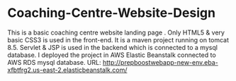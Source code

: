 # Coaching-Centre-Website-Design

This is a basic coaching centre website landing page .
Only HTML5 &  very basic CSS3 is used in the front-end.
It is a maven project running on tomcat 8.5. 
Servlet & JSP is used in the backend which is connected to a mysql database. 
I deployed the project in AWS Elastic Beanstalk connected to AWS RDS mysql database.
URL: http://prepboostwebapp-new-env.eba-xfbtfrg2.us-east-2.elasticbeanstalk.com/
